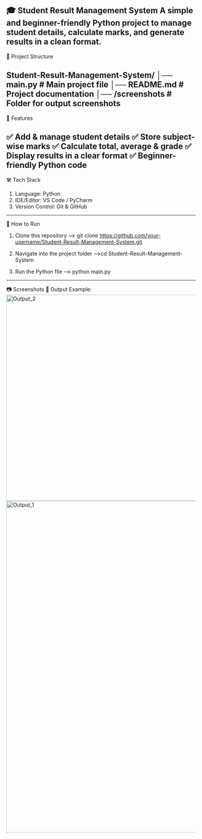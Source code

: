 🎓 Student Result Management System
A simple and beginner-friendly Python project to manage student details, calculate marks, and generate results in a clean format.
---
📂 Project Structure

Student-Result-Management-System/
│── main.py                # Main project file
│── README.md              # Project documentation
│── /screenshots           # Folder for output screenshots
---

📌 Features

✅ Add & manage student details
✅ Store subject-wise marks
✅ Calculate total, average & grade
✅ Display results in a clear format
✅ Beginner-friendly Python code
---
🛠️ Tech Stack

1. Language: Python
2. IDE/Editor: VS Code / PyCharm
3. Version Control: Git & GitHub
---
🚀 How to Run

1. Clone this repository
-->  git clone https://github.com/your-username/Student-Result-Management-System.git
  
2. Navigate into the project folder
-->cd Student-Result-Management-System

3. Run the Python file
--> python main.py
---

📷 Screenshots
🔹 Output Example:
<img width="1589" height="548" alt="Output_2" src="https://github.com/user-attachments/assets/20ea5c1d-59f7-47d9-8a13-289c0d22bb48" />
<img width="1607" height="882" alt="Output_1" src="https://github.com/user-attachments/assets/7351fe1b-1deb-4814-a4b4-a944d92b26d1" />
